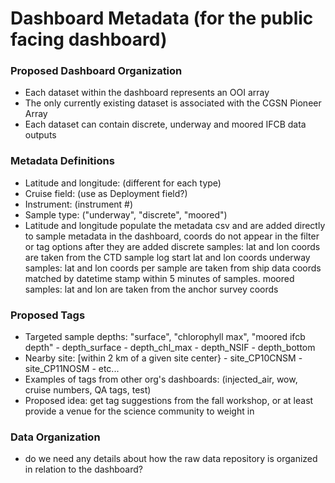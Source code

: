# Dashboard Metadata (for the public facing dashboard)

### Proposed Dashboard Organization
- Each dataset within the dashboard represents an OOI array
- The only currently existing dataset is associated with the CGSN Pioneer Array
- Each dataset can contain discrete, underway and moored IFCB data outputs


### Metadata Definitions 
- Latitude and longitude: (different for each type)
- Cruise field: (use as Deployment field?)
- Instrument: (instrument #)
- Sample type: ("underway", "discrete", "moored")
- Latitude and longitude populate the metadata csv and are added directly to sample metadata in the dashboard, coords do not appear in the filter or tag options after they are added
      discrete samples: lat and lon coords are taken from the CTD sample log start lat and lon coords 
      underway samples: lat and lon coords per sample are taken from ship data coords matched by datetime stamp within 5 minutes of samples.
      moored samples: lat and lon are taken from the anchor survey coords

  

### Proposed Tags
- Targeted sample depths: "surface", "chlorophyll max", "moored ifcb depth"
         - depth_surface
         - depth_chl_max
         - depth_NSIF
         - depth_bottom
- Nearby site: [within 2 km of a given site center}
         - site_CP10CNSM
         - site_CP11NOSM
         - etc...
- Examples of tags from other org's dashboards: (injected_air, wow, cruise numbers, QA tags, test)
- Proposed idea: get tag suggestions from the fall workshop, or at least provide a venue for the science community to weight in 


### Data Organization
- do we need any details about how the raw data repository is organized in relation to the dashboard?

